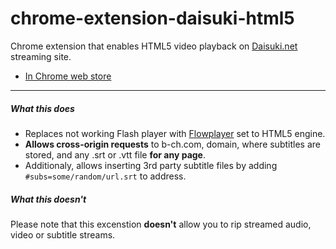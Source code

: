 # chrome-extension-daisuki-html5

Chrome extension that enables HTML5 video playback on [Daisuki.net](daisuki.net)
streaming site.

- [In Chrome web store](https://chrome.google.com/webstore/detail/daisukinet-html5-player/dahbmanfpahknnmadamjpipnihhkincm)

---

##### What this does
- Replaces not working Flash player with [Flowplayer](https://flowplayer.org/) set to HTML5 engine.
- **Allows cross-origin requests** to b-ch.com, domain, where subtitles are stored, and any .srt or .vtt file **for any page**.
- Additionaly, allows inserting 3rd party subtitle files by adding `#subs=some/random/url.srt` to address.


##### What this doesn't
Please note that this excenstion **doesn't** allow you to rip streamed audio, video or subtitle streams.

